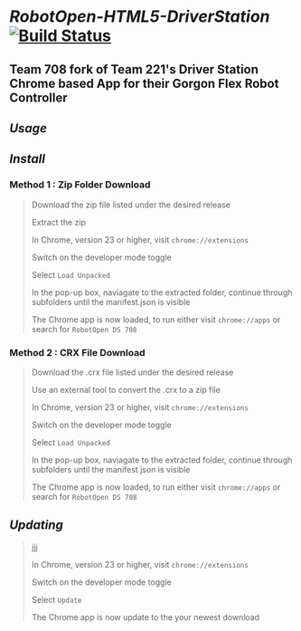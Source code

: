 # ___RobotOpen-HTML5-DriverStation___ [![Build Status](https://app.travis-ci.com/moral-g/RobotOpen-HTML5-DriverStation.svg?branch=master)](https://app.travis-ci.com/moral-g/RobotOpen-HTML5-DriverStation)

## Team 708 fork of Team 221's Driver Station Chrome based App for their Gorgon Flex Robot Controller

## ___Usage___

> 
>
>

## ___Install___

>

### __Method 1 : Zip Folder Download__

> Download the zip file listed under the desired release
>
> Extract the zip
>
> In Chrome, version 23 or higher, visit `chrome://extensions`
>
> Switch on the developer mode toggle
>
> Select `Load Unpacked`
>
> In the pop-up box, naviagate to the extracted folder, continue through subfolders until the manifest.json is visible
>
> The Chrome app is now loaded, to run either visit `chrome://apps` or search for `RobotOpen DS 708`

### __Method 2 : CRX File Download__

> Download the .crx file listed under the desired release
>
> Use an external tool to convert the .crx to a zip file
>
> In Chrome, version 23 or higher, visit `chrome://extensions`
>
> Switch on the developer mode toggle
>
> Select `Load Unpacked`
>
> In the pop-up box, naviagate to the extracted folder, continue through subfolders until the manifest.json is visible
>
> The Chrome app is now loaded, to run either visit `chrome://apps` or search for `RobotOpen DS 708`

## ___Updating___

> jjj
>
> In Chrome, version 23 or higher, visit `chrome://extensions`
>
> Switch on the developer mode toggle
>
> Select `Update`
>
> The Chrome app is now update to the your newest download

[//]: # (https://shields.io/)